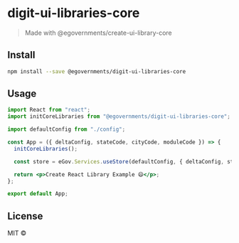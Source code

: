 # digit-ui-libraries-core

> Made with @egovernments/create-ui-library-core

## Install

```bash
npm install --save @egovernments/digit-ui-libraries-core
```

## Usage

```jsx
import React from "react";
import initCoreLibraries from "@egovernments/digit-ui-libraries-core";

import defaultConfig from "./config";

const App = ({ deltaConfig, stateCode, cityCode, moduleCode }) => {
  initCoreLibraries();

  const store = eGov.Services.useStore(defaultConfig, { deltaConfig, stateCode, cityCode, moduleCode });

  return <p>Create React Library Example 😄</p>;
};

export default App;
```

## License

MIT © [](https://github.com/)
